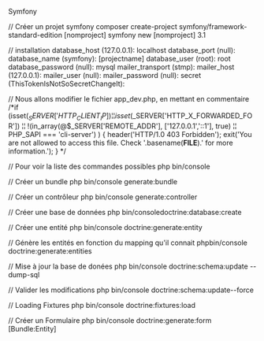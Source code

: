 Symfony

// Créer un projet symfony
composer create-project symfony/framework-standard-edition [nomproject]
symfony new [nomproject] 3.1

// installation
database_host (127.0.0.1): localhost
database_port (null):
database_name (symfony): [projectname]
database_user (root): root
database_password (null): mysql
mailer_transport (stmp):
mailer_host (127.0.0.1):
mailer_user (null):
mailer_password (null):
secret (ThisTokenIsNotSoSecretChangeIt):

// Nous allons modifier le fichier app_dev.php, en mettant en commentaire
/*if (isset($_SERVER['HTTP_CLIENT_IP])
¦¦ isset($_SERVER['HTTP_X_FORWARDED_FOR'])
¦¦ !(in_array(@$_SERVER['REMOTE_ADDR'], ['127.0.0.1','::1'], true) ¦¦ PHP_SAPI === 'cli-server')
) {
	header('HTTP/1.0 403 Forbidden');
	exit('You are not allowed to access this file. Check '.basename(__FILE__).' for more information.');
}
*/

// Pour voir la liste des commandes possibles
php bin/console

// Créer un bundle
php bin/console generate:bundle

// Créer un contrôleur
php bin/console generate:controller

// Créer une base de données
php​ ​bin/console​ ​doctrine:database:create

// Créer une entité
php​ ​bin/console​ ​doctrine:generate:entity

// Génère les entités en fonction du mapping qu'il connait
php​ ​bin/console​ ​doctrine:generate:entities

// Mise à jour la base de donées
php bin/console doctrine:schema:update --dump-sql

// Valider les modifications
php​ ​bin/console​ ​doctrine:schema:update​ ​--force

// Loading Fixtures
php bin/console doctrine:fixtures:load

// Créer un Formulaire
php bin/console doctrine:generate:form [Bundle:Entity]